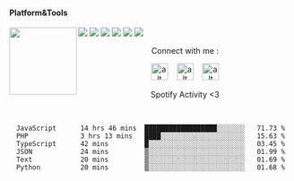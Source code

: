 #### Platform&Tools

[![](https://img.shields.io/badge/-NPM-cb3837?style=flat-square&logo=npm&logoColor=white)](https://npmjs.com/)
[![](https://img.shields.io/badge/-Linux-fcc624?style=flat-square&logo=linux&logoColor=white)](https://www.linuxfoundation.org/)
[![](https://img.shields.io/badge/-Node.js-43853d?style=flat-square&logo=node.js&logoColor=ffffff)](https://nodejs.org/)
[![](https://img.shields.io/badge/Visual_Studio_Code-0078D4?style=flat-square&logo=visual%20studio%20code&logoColor=white)](https://nodejs.org/)
[![](https://img.shields.io/badge/PHP-777BB4?style=flat-square&logo=php&logoColor=white)](https://nodejs.org/)
[![](https://img.shields.io/badge/Julia-9558B2?style=flat-square&logo=julia&logoColor=white)](https://nodejs.org/)
<img src="https://spotify-github-profile.vercel.app/api/view.svg?uid=31fxueisurbioqiey3dphqlbp5ke&cover_image=true&theme=default&show_offline=true&background_color=2c2a2a&bar_color=00ff00&bar_color_cover=true" width="120" align="left">
<center>
Connect with me :

<a href="https://fb.me/fdciabdul"><img src="https://cdn-icons-png.flaticon.com/512/145/145802.png" alt="alt text" width="30" height="30"></a>      &nbsp;&nbsp;   <a href="https://instagram.com/fdciabdul"><img src="https://cdn-icons-png.flaticon.com/512/174/174855.png" alt="alt text" width="30" height="30"></a>
 &nbsp;&nbsp; 
<a href="https://twitter.com/fdciabdul"><img src="https://user-images.githubusercontent.com/31664438/134009546-a0b29d09-a883-435e-9581-3c2692f0ac6e.png" alt="alt text" width="30" height="30"></a>

   Spotify Activity <3 
                       
                       
                       
                                             


&nbsp;&nbsp;     &nbsp;&nbsp;    &nbsp;&nbsp;   &nbsp;&nbsp;
 
<!--START_SECTION:waka-->

```text
JavaScript      14 hrs 46 mins  ██████████████████░░░░░░░   71.73 %
PHP             3 hrs 13 mins   ████░░░░░░░░░░░░░░░░░░░░░   15.63 %
TypeScript      42 mins         █░░░░░░░░░░░░░░░░░░░░░░░░   03.45 %
JSON            24 mins         ▒░░░░░░░░░░░░░░░░░░░░░░░░   01.99 %
Text            20 mins         ▒░░░░░░░░░░░░░░░░░░░░░░░░   01.69 %
Python          20 mins         ▒░░░░░░░░░░░░░░░░░░░░░░░░   01.68 %
```

<!--END_SECTION:waka-->
